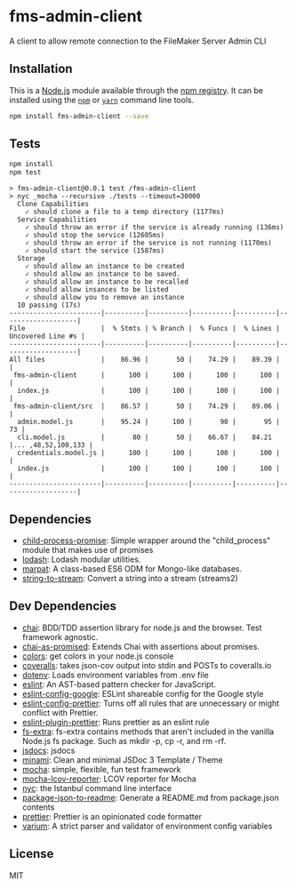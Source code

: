 # fms-admin-client

A client to allow remote connection to the FileMaker Server Admin CLI

## Installation

This is a [Node.js](https://nodejs.org/) module available through the
[npm registry](https://www.npmjs.com/). It can be installed using the
[`npm`](https://docs.npmjs.com/getting-started/installing-npm-packages-locally)
or
[`yarn`](https://yarnpkg.com/en/)
command line tools.

```sh
npm install fms-admin-client --save
```

## Tests

```sh
npm install
npm test
```

```
> fms-admin-client@0.0.1 test /fms-admin-client
> nyc _mocha --recursive ./tests --timeout=30000
  Clone Capabilities
    ✓ should clone a file to a temp directory (1177ms)
  Service Capabilities
    ✓ should throw an error if the service is already running (136ms)
    ✓ should stop the service (12605ms)
    ✓ should throw an error if the service is not running (1170ms)
    ✓ should start the service (1587ms)
  Storage
    ✓ should allow an instance to be created
    ✓ should allow an instance to be saved.
    ✓ should allow an instance to be recalled
    ✓ should allow insances to be listed
    ✓ should allow you to remove an instance
  10 passing (17s)
-----------------------|----------|----------|----------|----------|-------------------|
File                   |  % Stmts | % Branch |  % Funcs |  % Lines | Uncovered Line #s |
-----------------------|----------|----------|----------|----------|-------------------|
All files              |    86.96 |       50 |    74.29 |    89.39 |                   |
 fms-admin-client      |      100 |      100 |      100 |      100 |                   |
  index.js             |      100 |      100 |      100 |      100 |                   |
 fms-admin-client/src  |    86.57 |       50 |    74.29 |    89.06 |                   |
  admin.model.js       |    95.24 |      100 |       90 |       95 |                73 |
  cli.model.js         |       80 |       50 |    66.67 |    84.21 |... ,48,52,100,133 |
  credentials.model.js |      100 |      100 |      100 |      100 |                   |
  index.js             |      100 |      100 |      100 |      100 |                   |
-----------------------|----------|----------|----------|----------|-------------------|
```

## Dependencies

* [child-process-promise](https://ghub.io/child-process-promise): Simple wrapper around the &quot;child_process&quot; module that makes use of promises
* [lodash](https://ghub.io/lodash): Lodash modular utilities.
* [marpat](https://ghub.io/marpat): A class-based ES6 ODM for Mongo-like databases.
* [string-to-stream](https://ghub.io/string-to-stream): Convert a string into a stream (streams2)

## Dev Dependencies

* [chai](https://ghub.io/chai): BDD/TDD assertion library for node.js and the browser. Test framework agnostic.
* [chai-as-promised](https://ghub.io/chai-as-promised): Extends Chai with assertions about promises.
* [colors](https://ghub.io/colors): get colors in your node.js console
* [coveralls](https://ghub.io/coveralls): takes json-cov output into stdin and POSTs to coveralls.io
* [dotenv](https://ghub.io/dotenv): Loads environment variables from .env file
* [eslint](https://ghub.io/eslint): An AST-based pattern checker for JavaScript.
* [eslint-config-google](https://ghub.io/eslint-config-google): ESLint shareable config for the Google style
* [eslint-config-prettier](https://ghub.io/eslint-config-prettier): Turns off all rules that are unnecessary or might conflict with Prettier.
* [eslint-plugin-prettier](https://ghub.io/eslint-plugin-prettier): Runs prettier as an eslint rule
* [fs-extra](https://ghub.io/fs-extra): fs-extra contains methods that aren&#39;t included in the vanilla Node.js fs package. Such as mkdir -p, cp -r, and rm -rf.
* [jsdocs](https://ghub.io/jsdocs): jsdocs
* [minami](https://ghub.io/minami): Clean and minimal JSDoc 3 Template / Theme
* [mocha](https://ghub.io/mocha): simple, flexible, fun test framework
* [mocha-lcov-reporter](https://ghub.io/mocha-lcov-reporter): LCOV reporter for Mocha
* [nyc](https://ghub.io/nyc): the Istanbul command line interface
* [package-json-to-readme](https://ghub.io/package-json-to-readme): Generate a README.md from package.json contents
* [prettier](https://ghub.io/prettier): Prettier is an opinionated code formatter
* [varium](https://ghub.io/varium): A strict parser and validator of environment config variables

## License

MIT
